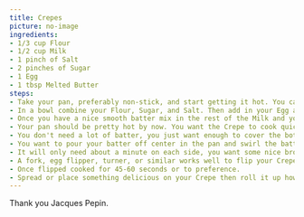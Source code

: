 ```yaml
---
title: Crepes
picture: no-image
ingredients:
- 1/3 cup Flour
- 1/2 cup Milk
- 1 pinch of Salt
- 2 pinches of Sugar 
- 1 Egg
- 1 tbsp Melted Butter
steps:
- Take your pan, preferably non-stick, and start getting it hot. You can start the heat low and slowly melt your butter while you continue with the recipe.
- In a bowl combine your Flour, Sugar, and Salt. Then add in your Egg and only about 2-3 tbsps of your 1/2 cup of Milk. Mix thorughly until your batter is nice and smooth, if it's not mixing well you can add a bit more Milk.
- Once you have a nice smooth batter mix in the rest of the Milk and your Butter.
- Your pan should be pretty hot by now. You want the Crepe to cook quickly but not burn, I find usually leaving the heat a little over medium works.
- You don't need a lot of batter, you just want enough to cover the bottom of the pan you are using, this may take some time figuring out, have fun. (Measuring cups with spouts are handy here.)
- You want to pour your batter off center in the pan and swirl the batter around the edge, then bring it down across the middle. You have to move quick, but you don't need to panic.
- It will only need about a minute on each side, you want some nice browning and you will soon gain a preference as to how much.
- A fork, egg flipper, turner, or similar works well to flip your Crepe or just use the pan to flip it, hot shot.
- Once flipped cooked for 45-60 seconds or to preference. 
- Spread or place something delicious on your Crepe then roll it up how you see fit, then consume.
---
```


Thank you Jacques Pepin.